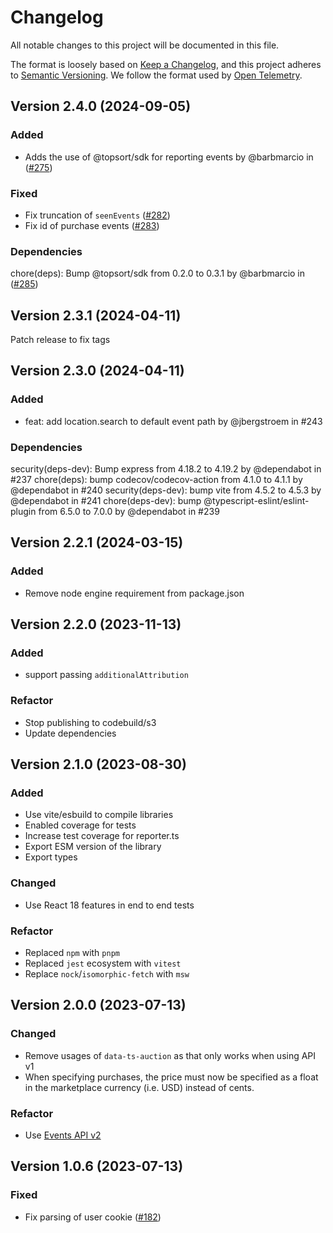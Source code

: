# Changelog

All notable changes to this project will be documented in this file.

The format is loosely based on [Keep a Changelog](https://keepachangelog.com/en/1.0.0/),
and this project adheres to [Semantic Versioning](https://semver.org/spec/v2.0.0.html).
We follow the format used by [Open Telemetry](https://github.com/open-telemetry/opentelemetry-python/blob/main/CHANGELOG.md).

## Version 2.4.0 (2024-09-05)

### Added

- Adds the use of @topsort/sdk for reporting events by @barbmarcio in ([#275](https://github.com/Topsort/analytics.js/pull/275))

### Fixed

- Fix truncation of `seenEvents`
  ([#282](https://github.com/Topsort/analytics.js/pull/282))
- Fix id of purchase events
  ([#283](https://github.com/Topsort/analytics.js/pull/283))

### Dependencies

chore(deps): Bump @topsort/sdk from 0.2.0 to 0.3.1 by @barbmarcio in ([#285](https://github.com/Topsort/analytics.js/pull/285))

## Version 2.3.1 (2024-04-11)

Patch release to fix tags

## Version 2.3.0 (2024-04-11)

### Added

- feat: add location.search to default event path by @jbergstroem in #243

### Dependencies

security(deps-dev): Bump express from 4.18.2 to 4.19.2 by @dependabot in #237
chore(deps): bump codecov/codecov-action from 4.1.0 to 4.1.1 by @dependabot in #240
security(deps-dev): bump vite from 4.5.2 to 4.5.3 by @dependabot in #241
chore(deps-dev): bump @typescript-eslint/eslint-plugin from 6.5.0 to 7.0.0 by @dependabot in #239

## Version 2.2.1 (2024-03-15)

### Added

- Remove node engine requirement from package.json

## Version 2.2.0 (2023-11-13)

### Added

- support passing `additionalAttribution`

### Refactor

- Stop publishing to codebuild/s3
- Update dependencies

## Version 2.1.0 (2023-08-30)

### Added

- Use vite/esbuild to compile libraries
- Enabled coverage for tests
- Increase test coverage for reporter.ts
- Export ESM version of the library
- Export types

### Changed

- Use React 18 features in end to end tests

### Refactor

- Replaced `npm` with `pnpm`
- Replaced `jest` ecosystem with `vitest`
- Replace `nock`/`isomorphic-fetch` with `msw`

## Version 2.0.0 (2023-07-13)

### Changed

- Remove usages of `data-ts-auction` as that only works when using API v1
- When specifying purchases, the price must now be specified as a float in the marketplace currency (i.e. USD) instead of cents.

### Refactor

- Use [Events API v2](https://docs.topsort.com/reference/reportevents-2)

## Version 1.0.6 (2023-07-13)

### Fixed

- Fix parsing of user cookie
  ([#182](https://github.com/Topsort/analytics.js/pull/182))
